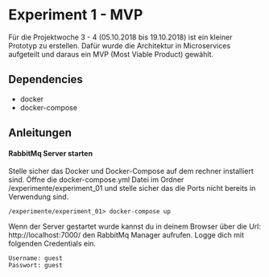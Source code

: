 # Experiment 1 - MVP
Für die Projektwoche 3 - 4 (05.10.2018 bis 19.10.2018) ist ein kleiner Prototyp zu erstellen.
Dafür wurde die Architektur in Microservices aufgeteilt und daraus ein MVP (Most Viable Product) gewählt.

## Dependencies
- docker
- docker-compose

## Anleitungen
#### RabbitMq Server starten
Stelle sicher das Docker und Docker-Compose auf dem rechner installiert sind.
Öffne die docker-compose.yml Datei im Ordner /experimente/experiment_01 und stelle sicher das die Ports nicht bereits in Verwendung sind.
```
/experimente/experiment_01> docker-compose up
```
Wenn der Server gestartet wurde kannst du in deinem Browser über die Url: http://localhost:7000/ den RabbitMq Manager aufrufen. Logge dich mit folgenden Credentials ein.
```
Username: guest
Passwort: guest
```